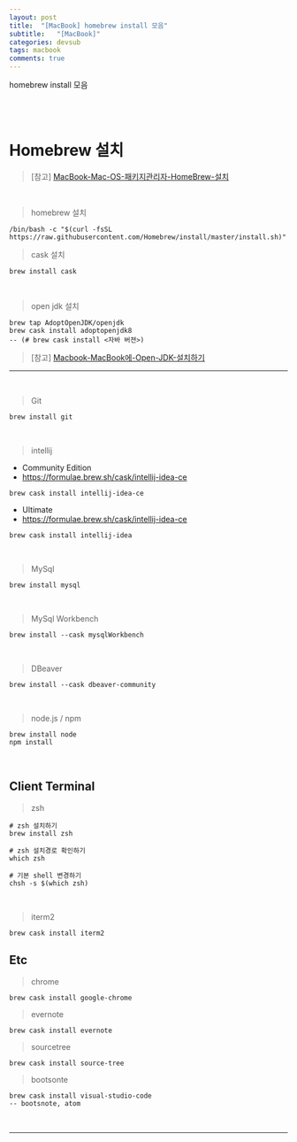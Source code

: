 ```yaml
---
layout: post
title:  "[MacBook] homebrew install 모음"
subtitle:   "[MacBook]"
categories: devsub
tags: macbook
comments: true
---
```



homebrew install 모음

<br><br> 


# Homebrew 설치

> [참고] [MacBook-Mac-OS-패키지관리자-HomeBrew-설치](https://linked2ev.github.io/devsub/2020/06/04/MacBook-Mac-OS-패키지관리자-HomeBrew-설치/)


<br>

> homebrew 설치

```
/bin/bash -c "$(curl -fsSL https://raw.githubusercontent.com/Homebrew/install/master/install.sh)"
```

> cask 설치

```
brew install cask
```

<br>


> open jdk 설치

```
brew tap AdoptOpenJDK/openjdk
brew cask install adoptopenjdk8
-- (# brew cask install <자바 버젼>)
```

> [참고] [Macbook-MacBook에-Open-JDK-설치하기](https://linked2ev.github.io/devsub/2020/06/08/Macbook-MacBook에-Open-JDK-설치하기)

---

<br>

> Git

```
brew install git
```

<br>

> intellij 

- Community Edition
- https://formulae.brew.sh/cask/intellij-idea-ce

```
brew cask install intellij-idea-ce
```

- Ultimate
- https://formulae.brew.sh/cask/intellij-idea-ce

```
brew cask install intellij-idea
```

<br>

> MySql

```
brew install mysql
```

<br>


> MySql Workbench

```
brew install --cask mysqlWorkbench 
```

<br>


> DBeaver

```
brew install --cask dbeaver-community
```

<br>


> node.js / npm

```
brew install node
npm install
```

<br>


## Client Terminal

> zsh

```
# zsh 설치하기
brew install zsh

# zsh 설치경로 확인하기
which zsh

# 기본 shell 변경하기
chsh -s $(which zsh)
```

<br>


> iterm2

```
brew cask install iterm2
```



## Etc

> chrome

```
brew cask install google-chrome
```

> evernote

```
brew cask install evernote
```

> sourcetree

```
brew cask install source-tree
```

> bootsonte

```
brew cask install visual-studio-code
-- bootsnote, atom
```


<br>

---

